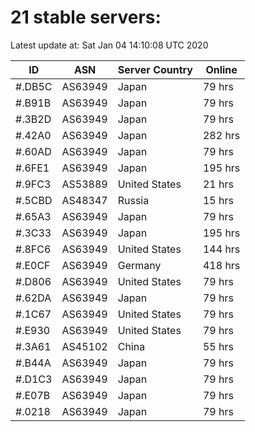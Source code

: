 # 21 stable servers:

Latest update at: Sat Jan 04 14:10:08 UTC 2020

| ID | ASN | Server Country | Online |
| -- | --- | -------------- | ------ |
| #.DB5C | AS63949 | Japan | 79 hrs |
| #.B91B | AS63949 | Japan | 79 hrs |
| #.3B2D | AS63949 | Japan | 79 hrs |
| #.42A0 | AS63949 | Japan | 282 hrs |
| #.60AD | AS63949 | Japan | 79 hrs |
| #.6FE1 | AS63949 | Japan | 195 hrs |
| #.9FC3 | AS53889 | United States | 21 hrs |
| #.5CBD | AS48347 | Russia | 15 hrs |
| #.65A3 | AS63949 | Japan | 79 hrs |
| #.3C33 | AS63949 | Japan | 195 hrs |
| #.8FC6 | AS63949 | United States | 144 hrs |
| #.E0CF | AS63949 | Germany | 418 hrs |
| #.D806 | AS63949 | United States | 79 hrs |
| #.62DA | AS63949 | Japan | 79 hrs |
| #.1C67 | AS63949 | United States | 79 hrs |
| #.E930 | AS63949 | United States | 79 hrs |
| #.3A61 | AS45102 | China | 55 hrs |
| #.B44A | AS63949 | Japan | 79 hrs |
| #.D1C3 | AS63949 | Japan | 79 hrs |
| #.E07B | AS63949 | Japan | 79 hrs |
| #.0218 | AS63949 | Japan | 79 hrs |

